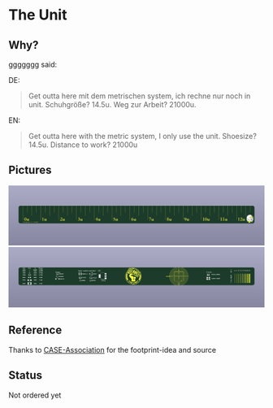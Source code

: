 # The Unit

## Why?
ggggggg said:

DE:
> Get outta here mit dem metrischen system, ich rechne nur noch in unit. Schuhgröße? 14.5u. Weg zur Arbeit? 21000u.

EN:
> Get outta here with the metric system, I only use the unit. Shoesize? 14.5u. Distance to work? 21000u

## Pictures

![frontrender](https://github.com/Technofrikus/keyboard-unit-pcb-ruler/blob/master/photos/render_front.png)
![backrender](https://github.com/Technofrikus/keyboard-unit-pcb-ruler/blob/master/photos/render_back.png)

## Reference
Thanks to [CASE-Association](https://github.com/CASE-Association/pcb_ruler?tab=readme-ov-file) for the footprint-idea and source

## Status
Not ordered yet
